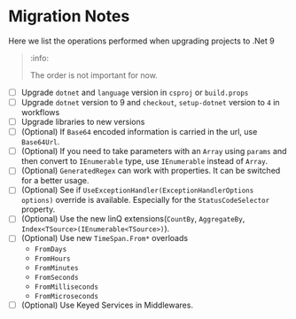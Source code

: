 # Migration Notes

Here we list the operations performed when upgrading projects to .Net 9

> :info:
>
> The order is not important for now.

- [ ] Upgrade `dotnet` and `language` version in `csproj` or `build.props`
- [ ] Upgrade `dotnet` version to 9 and `checkout`, `setup-dotnet` version to
  `4` in workflows
- [ ] Upgrade libraries to new versions
- [ ] (Optional) If `Base64` encoded information is carried in the url, use
  `Base64Url`.
- [ ] (Optional) If you need to take parameters with an `Array` using `params`
  and then convert to `IEnumerable` type, use `IEnumerable` instead of `Array`.
- [ ] (Optional) `GeneratedRegex` can work with properties. It can be switched
  for a better usage.
- [ ] (Optional) See if `UseExceptionHandler(ExceptionHandlerOptions options)`
  override is available. Especially for the `StatusCodeSelector` property.
- [ ] (Optional) Use the new linQ extensions(`CountBy`, `AggregateBy`,
  `Index<TSource>(IEnumerable<TSource>)`).
- [ ] (Optional) Use new  `TimeSpan.From*` overloads
  - `FromDays`
  - `FromHours`
  - `FromMinutes`
  - `FromSeconds`
  - `FromMilliseconds`
  - `FromMicroseconds`
- [ ] (Optional) Use Keyed Services in Middlewares.
